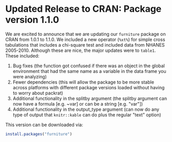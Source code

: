 # Updated Release to CRAN: Package version 1.1.0

We are excited to announce that we are updating our `furniture` package on CRAN from 1.0.1 to 1.1.0. We included a new operator (`%xt%`) for simple cross tabulations that includes a chi-square test and included data from NHANES 2005-2010. Although these are nice, the major updates were to `table1`. These included:

1. Bug fixes (the function got confused if there was an object in the global environment that had the same name as a variable in the data frame you were analyzing)
2. Fewer dependencies (this will allow the package to be more stable across platforms with different package versions loaded without having to worry about packrat)
3. Additional functionality in the splitby argument (the splitby argument can now have a formula [e.g. ~var] or can be a string [e.g. "var"])
4. Additional functionality in the output_type argument (can now do any type of output that `knitr::kable` can do plus the regular "text" option)

This version can be downloaded via:

```r 
install.packages("furniture")
```

